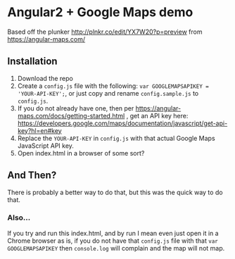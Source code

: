 # Angular2 + Google Maps demo

Based off the plunker http://plnkr.co/edit/YX7W20?p=preview from https://angular-maps.com/

## Installation

1. Download the repo
2. Create a `config.js` file with the following: `var GOOGLEMAPSAPIKEY = 'YOUR-API-KEY';`, or just copy and rename `config.sample.js` to `config.js`.
3. If you do not already have one, then per https://angular-maps.com/docs/getting-started.html , get an API key here: https://developers.google.com/maps/documentation/javascript/get-api-key?hl=en#key
4. Replace the `YOUR-API-KEY` in `config.js` with that actual Google Maps JavaScript API key.
5. Open index.html in a browser of some sort?

## And Then?

There is probably a better way to do that, but this was the quick way to do that.

### Also...

If you try and run this index.html, and by run I mean even just open it in a Chrome browser as is, if you do not have that `config.js` file with that `var GOOGLEMAPSAPIKEY` then `console.log` will complain and the map will not map.
